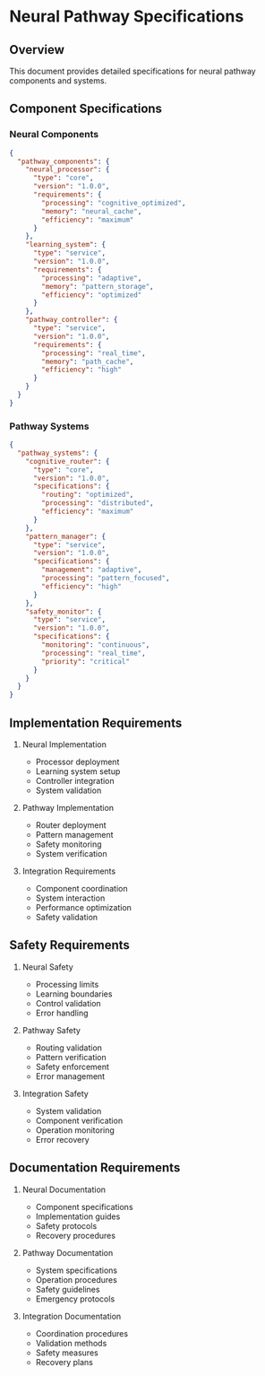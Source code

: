 # Neural Pathway Specifications

## Overview

This document provides detailed specifications for neural pathway components and systems.

## Component Specifications

### Neural Components

```json
{
  "pathway_components": {
    "neural_processor": {
      "type": "core",
      "version": "1.0.0",
      "requirements": {
        "processing": "cognitive_optimized",
        "memory": "neural_cache",
        "efficiency": "maximum"
      }
    },
    "learning_system": {
      "type": "service",
      "version": "1.0.0",
      "requirements": {
        "processing": "adaptive",
        "memory": "pattern_storage",
        "efficiency": "optimized"
      }
    },
    "pathway_controller": {
      "type": "service",
      "version": "1.0.0",
      "requirements": {
        "processing": "real_time",
        "memory": "path_cache",
        "efficiency": "high"
      }
    }
  }
}
```

### Pathway Systems

```json
{
  "pathway_systems": {
    "cognitive_router": {
      "type": "core",
      "version": "1.0.0",
      "specifications": {
        "routing": "optimized",
        "processing": "distributed",
        "efficiency": "maximum"
      }
    },
    "pattern_manager": {
      "type": "service",
      "version": "1.0.0",
      "specifications": {
        "management": "adaptive",
        "processing": "pattern_focused",
        "efficiency": "high"
      }
    },
    "safety_monitor": {
      "type": "service",
      "version": "1.0.0",
      "specifications": {
        "monitoring": "continuous",
        "processing": "real_time",
        "priority": "critical"
      }
    }
  }
}
```

## Implementation Requirements

1. Neural Implementation
   - Processor deployment
   - Learning system setup
   - Controller integration
   - System validation

2. Pathway Implementation
   - Router deployment
   - Pattern management
   - Safety monitoring
   - System verification

3. Integration Requirements
   - Component coordination
   - System interaction
   - Performance optimization
   - Safety validation

## Safety Requirements

1. Neural Safety
   - Processing limits
   - Learning boundaries
   - Control validation
   - Error handling

2. Pathway Safety
   - Routing validation
   - Pattern verification
   - Safety enforcement
   - Error management

3. Integration Safety
   - System validation
   - Component verification
   - Operation monitoring
   - Error recovery

## Documentation Requirements

1. Neural Documentation
   - Component specifications
   - Implementation guides
   - Safety protocols
   - Recovery procedures

2. Pathway Documentation
   - System specifications
   - Operation procedures
   - Safety guidelines
   - Emergency protocols

3. Integration Documentation
   - Coordination procedures
   - Validation methods
   - Safety measures
   - Recovery plans